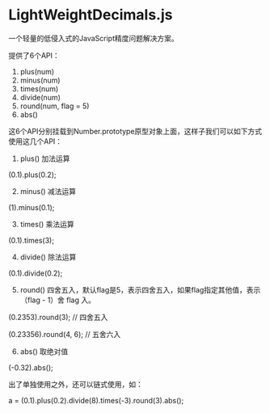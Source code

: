 # LightWeightDecimals.js

一个轻量的低侵入式的JavaScript精度问题解决方案。

提供了6个API：
1. plus(num)
2. minus(num)
3. times(num)
4. divide(num)
5. round(num, flag = 5)
6. abs()

这6个API分别挂载到Number.prototype原型对象上面，这样子我们可以如下方式使用这几个API：

1. plus() 加法运算

(0.1).plus(0.2);

2. minus() 减法运算

(1).minus(0.1);

3. times() 乘法运算

(0.1).times(3);

4. divide() 除法运算

(0.1).divide(0.2);

5. round() 四舍五入，默认flag是5，表示四舍五入，如果flag指定其他值，表示（flag - 1）舍 flag 入。

(0.2353).round(3); // 四舍五入

(0.23356).round(4, 6); // 五舍六入

6. abs() 取绝对值

(-0.32).abs();

出了单独使用之外，还可以链式使用，如：

a = (0.1).plus(0.2).divide(8).times(-3).round(3).abs();

